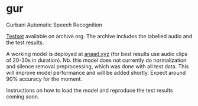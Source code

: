 # gur
Gurbani Automatic Speech Recognition

[Testset](https://archive.org/details/test.tar_202112) available on archive.org. The archive includes the labelled audio and the test results.

A working model is deployed at [anaad.xyz](https://anaad.xyz) (for best results use audio clips of 20-30s in duration). Nb. this model does not currently do normalization and silence removal preprocessing, which was done with all test data. This will improve model performance and will be added shortly. Expect around 90% accuracy for the moment.

Instructions on how to load the model and reproduce the test results coming soon. 
